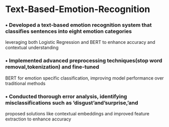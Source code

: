 # Text-Based-Emotion-Recognition
### • Developed a text-based emotion recognition system that classifies sentences into eight emotion categories
 leveraging both Logistic Regression and BERT to enhance accuracy and contextual understanding
 
### • Implemented advanced preprocessing techniques(stop word removal,tokenization) and fine-tuned
 BERT for emotion specific classification, improving model performance over traditional methods
 
### • Conducted thorough error analysis, identifying misclassifications such as ’disgust’and’surprise,’and
 proposed solutions like contextual embeddings and improved feature extraction to enhance accuracy
